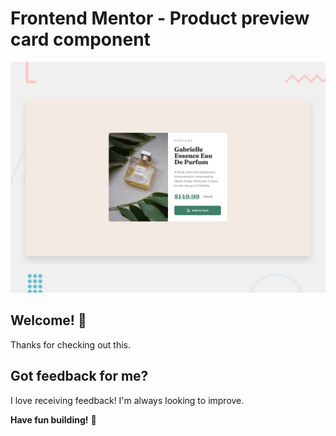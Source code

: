 # Frontend Mentor - Product preview card component

![Design preview for the Product preview card component coding challenge](./design/desktop-preview.jpg)

## Welcome! 👋

Thanks for checking out this.

## Got feedback for me?

I love receiving feedback! I'm always looking to improve.

**Have fun building!** 🚀
